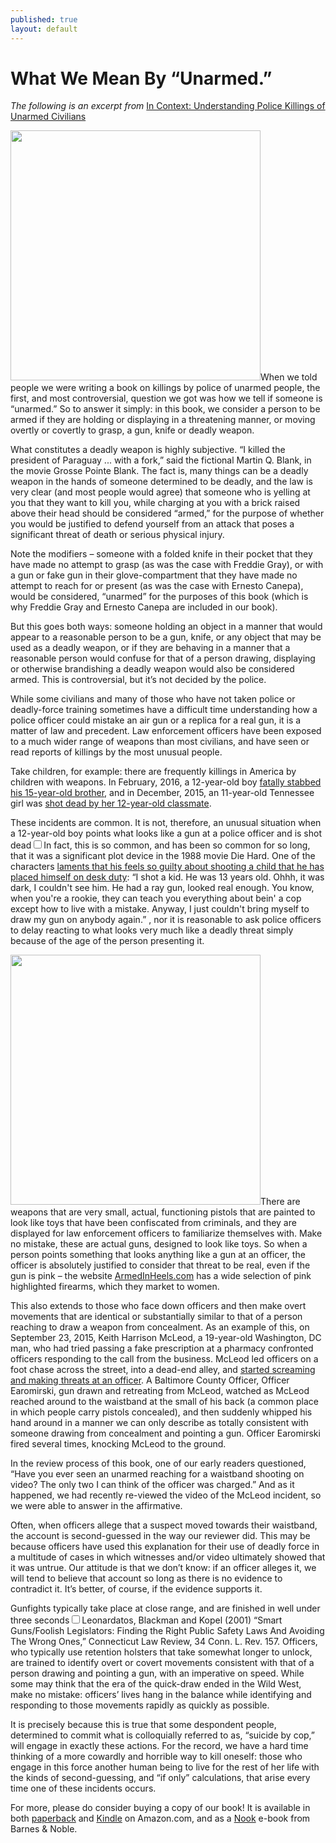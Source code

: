 ```yaml
---
published: true
layout: default
---
```

<h1>What We Mean By “Unarmed.”</h1>

<p><em>The following is an excerpt from</em> <a href="http://amzn.to/1q0pkXx" target="_blank">In Context: Understanding Police Killings of Unarmed Civilians</a></p>


<p><img class="right" width="400px" src="https://nselby.github.io/assets/img/mcleod.png" />When we told people we were writing a book on killings by police of unarmed people, the first, and most controversial, question we got was how we tell if someone is “unarmed.” So to answer it simply: in this book, we consider a person to be armed if they are holding or displaying in a threatening manner, or moving overtly or covertly to grasp, a gun, knife or deadly weapon.</p>

<p>What constitutes a deadly weapon is highly subjective. “I killed the president of Paraguay ... with a fork,” said the fictional Martin Q. Blank, in the movie Grosse Pointe Blank. The fact is, many things can be a deadly weapon in the hands of someone determined to be deadly, and the law is very clear (and most people would agree) that someone who is yelling at you that they want to kill you, while charging at you with a brick raised above their head should be considered “armed,” for the purpose of whether you would be justified to defend yourself from an attack that poses a significant threat of death or serious physical injury.<p>

<p>Note the modifiers – someone with a folded knife in their pocket that they have made no attempt to grasp (as was the case with Freddie Gray), or with a gun or fake gun in their glove-compartment that they have made no attempt to reach for or present (as was the case with Ernesto Canepa), would be considered, “unarmed” for the purposes of this book (which is why Freddie Gray and Ernesto Canepa are included in our book).<p>

<p>But this goes both ways: someone holding an object in a manner that would appear to a reasonable person to be a gun, knife, or any object that may be used as a deadly weapon, or if they are behaving in a manner that a reasonable person would confuse for that of a person drawing, displaying or otherwise brandishing a deadly weapon would also be considered armed. This is controversial, but it’s not decided by the police.<p>

<p>While some civilians and many of those who have not taken police or deadly-force training sometimes have a difficult time understanding how a police officer could mistake an air gun or a replica for a real gun, it is a matter of law and precedent. Law enforcement officers have been exposed to a much wider range of weapons than most civilians, and have seen or read reports of killings by the most unusual people.<p>

<p>Take children, for example: there are frequently killings in America by children with weapons. In February, 2016, a 12-year-old boy <a href="http://wreg.com/2016/02/09/craigmont-high-student-tragically-killed-by-12-year-old-brother/" target="_blank">fatally stabbed his 15-year-old brother</a>, and in December, 2015, an 11-year-old Tennessee girl was <a href="http://kfor.com/2015/12/15/11-year-old-girl-shot-killed-by-12-year-old-classmate/" target="_blank">shot dead by her 12-year-old classmate</a>. </p>

<p>These incidents are common. It is not, therefore, an unusual situation when a 12-year-old boy points what looks like a gun at a police officer and is shot dead<label for="sn-demo" class="margin-toggle sidenote-number"></label><input type="checkbox" id="sn-demo" class="margin-toggle"/><span class="sidenote">In fact, this is so common, and has been so common for so long, that it was a significant plot device in the 1988 movie Die Hard. One of the characters <a href="http://www.imdb.com/title/tt0095016/quotes" target="_blank">laments that his feels so guilty about shooting a child that he has placed himself on desk duty</a>: “I shot a kid. He was 13 years old. Ohhh, it was dark, I couldn't see him. He had a ray gun, looked real enough. You know, when you're a rookie, they can teach you everything about bein' a cop except how to live with a mistake. Anyway, I just couldn't bring myself to draw my gun on anybody again.” </span>, nor it is reasonable to ask police officers to delay reacting to what looks very much like a deadly threat simply because of the age of the person presenting it.<p>

<p><img class="left" width="400px" src="https://nselby.github.io/assets/img/sig_226.png" />There are weapons that are very small, actual, functioning pistols that are painted to look like toys that have been confiscated from criminals, and they are displayed for law enforcement officers to familiarize themselves with. Make no mistake, these are actual guns, designed to look like toys. So when a person points something that looks anything like a gun at an officer, the officer is absolutely justified to consider that threat to be real, even if the gun is pink – the website <a href="http://ArmedInHeels.com" target="_blank">ArmedInHeels.com</a> has a wide selection of pink highlighted firearms, which they market to women.<p>

<p>This also extends to those who face down officers and then make overt movements that are identical or substantially similar to that of a person reaching to draw a weapon from concealment. As an example of this, on September 23, 2015, Keith Harrison McLeod, a 19-year-old Washington, DC man, who had tried passing a fake prescription at a pharmacy confronted officers responding to the call from the business. McLeod led officers on a foot chase across the street, into a dead-end alley, and <a href="https://www.youtube.com/watch?v=sX371LMLEwY" target="_blank">started screaming and making threats at an officer</a>. A Baltimore County Officer, Officer Earomirski, gun drawn and retreating from McLeod, watched as McLeod reached around to the waistband at the small of his back (a common place in which people carry pistols concealed), and then suddenly whipped his hand around in a manner we can only describe as totally consistent with someone drawing from concealment and pointing a gun. Officer Earomirski fired several times, knocking McLeod to the ground.<p>

<p>In the review process of this book, one of our early readers questioned, “Have you ever seen an unarmed reaching for a waistband shooting on video? The only two I can think of the officer was charged.” And as it happened, we had recently re-viewed the video of the McLeod incident, so we were able to answer in the affirmative.<p>

<p>Often, when officers allege that a suspect moved towards their waistband, the account is second-guessed in the way our reviewer did. This may be because officers have used this explanation for their use of deadly force in a multitude of cases in which witnesses and/or video ultimately showed that it was untrue. Our attitude is that we don’t know: if an officer alleges it, we will tend to believe that account so long as there is no evidence to contradict it. It’s better, of course, if the evidence supports it.<p>

<p>Gunfights typically take place at close range, and are finished in well under three seconds<label for="sn-demo" class="margin-toggle sidenote-number"></label><input type="checkbox" id="sn-demo" class="margin-toggle"/><span class="sidenote">Leonardatos, Blackman and Kopel (2001) “Smart Guns/Foolish Legislators: Finding the Right Public Safety Laws And Avoiding The Wrong Ones,” Connecticut Law Review, 34 Conn. L. Rev. 157</span>. Officers, who typically use retention holsters that take somewhat longer to unlock, are trained to identify overt or covert movements consistent with that of a person drawing and pointing a gun, with an imperative on speed. While some may think that the era of the quick-draw ended in the Wild West, make no mistake: officers’ lives hang in the balance while identifying and responding to those movements rapidly as quickly as possible.<p>

<p>It is precisely because this is true that some despondent people, determined to commit what is colloquially referred to as, “suicide by cop,” will engage in exactly these actions. For the record, we have a hard time thinking of a more cowardly and horrible way to kill oneself: those who engage in this force another human being to live for the rest of her life with the kinds of second-guessing, and “if only” calculations, that arise every time one of these incidents occurs.<p>

<p>For more, please do consider buying a copy of our book! It is available in both <a href="http://amzn.to/1q0pkXx" target="_blank">paperback</a> and 
<a href="http://amzn.to/1q0rc2g" target="_blank">Kindle</a> on Amazon.com, and as a <a href="http://www.barnesandnoble.com/w/in-context-nick-selby/1123746140?ean=2940158183355" target="_blank">Nook</a> e-book from Barnes &amp; Noble.</p>


